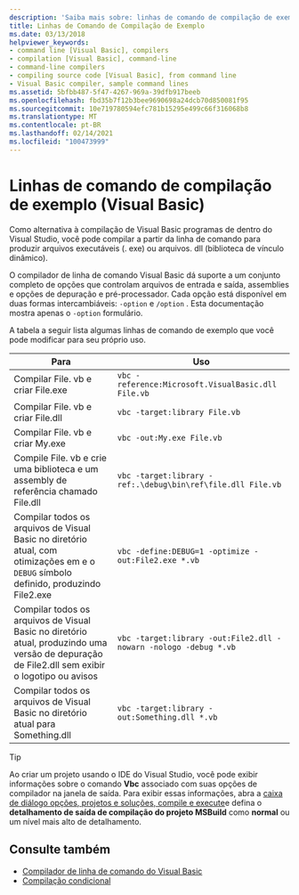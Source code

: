 ```yaml
---
description: 'Saiba mais sobre: linhas de comando de compilação de exemplo (Visual Basic)'
title: Linhas de Comando de Compilação de Exemplo
ms.date: 03/13/2018
helpviewer_keywords:
- command line [Visual Basic], compilers
- compilation [Visual Basic], command-line
- command-line compilers
- compiling source code [Visual Basic], from command line
- Visual Basic compiler, sample command lines
ms.assetid: 5bfbb487-5f47-4267-969a-39dfb917beeb
ms.openlocfilehash: fbd35b7f12b3bee9690698a24dcb70d850081f95
ms.sourcegitcommit: 10e719780594efc781b15295e499c66f316068b8
ms.translationtype: MT
ms.contentlocale: pt-BR
ms.lasthandoff: 02/14/2021
ms.locfileid: "100473999"
---
```

# <a name="sample-compilation-command-lines-visual-basic"></a>Linhas de comando de compilação de exemplo (Visual Basic)

Como alternativa à compilação de Visual Basic programas de dentro do Visual Studio, você pode compilar a partir da linha de comando para produzir arquivos executáveis (. exe) ou arquivos. dll (biblioteca de vínculo dinâmico).

O compilador de linha de comando Visual Basic dá suporte a um conjunto completo de opções que controlam arquivos de entrada e saída, assemblies e opções de depuração e pré-processador. Cada opção está disponível em duas formas intercambiáveis: `-option` e `/option` . Esta documentação mostra apenas o `-option` formulário.

A tabela a seguir lista algumas linhas de comando de exemplo que você pode modificar para seu próprio uso.

|Para|Uso|
|--------|---------|
|Compilar File. vb e criar File.exe|`vbc -reference:Microsoft.VisualBasic.dll File.vb`|
|Compilar File. vb e criar File.dll|`vbc -target:library File.vb`|
|Compilar File. vb e criar My.exe|`vbc -out:My.exe File.vb`|
|Compile File. vb e crie uma biblioteca e um assembly de referência chamado File.dll|`vbc -target:library -ref:.\debug\bin\ref\file.dll File.vb`|
|Compilar todos os arquivos de Visual Basic no diretório atual, com otimizações em e o `DEBUG` símbolo definido, produzindo File2.exe|`vbc -define:DEBUG=1 -optimize -out:File2.exe *.vb`|
|Compilar todos os arquivos de Visual Basic no diretório atual, produzindo uma versão de depuração de File2.dll sem exibir o logotipo ou avisos|`vbc -target:library -out:File2.dll -nowarn -nologo -debug *.vb`|
|Compilar todos os arquivos de Visual Basic no diretório atual para Something.dll|`vbc -target:library -out:Something.dll *.vb`|

> [!TIP]
> Ao criar um projeto usando o IDE do Visual Studio, você pode exibir informações sobre o comando **Vbc** associado com suas opções de compilador na janela de saída. Para exibir essas informações, abra a [caixa de diálogo opções, projetos e soluções, compile e execute](/visualstudio/ide/reference/options-dialog-box-projects-and-solutions-build-and-run)e defina o **detalhamento de saída de compilação do projeto MSBuild** como **normal** ou um nível mais alto de detalhamento.

## <a name="see-also"></a>Consulte também

- [Compilador de linha de comando do Visual Basic](index.md)
- [Compilação condicional](../../programming-guide/program-structure/conditional-compilation.md)
